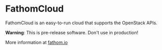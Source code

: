 FathomCloud
===========


FathomCloud is an easy-to-run cloud that supports the OpenStack APIs.

__Warning__: This is pre-release software.  Don't use in production!

More information at [fathom.io](http://fathom.io)
